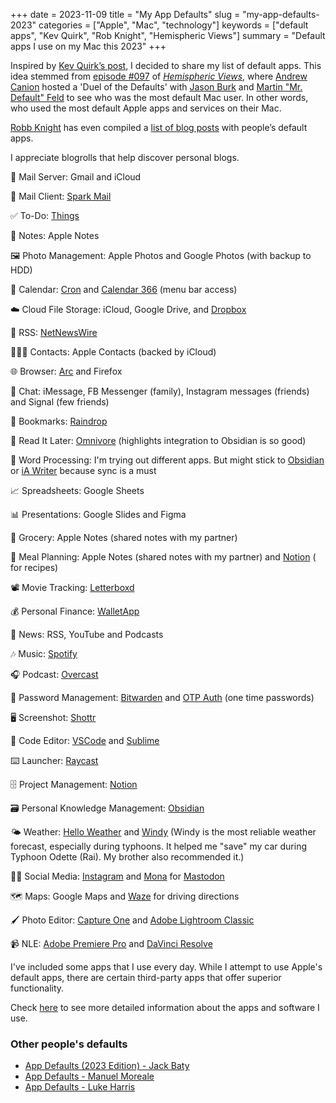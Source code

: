 +++
date = 2023-11-09
title = "My App Defaults"
slug = "my-app-defaults-2023"
categories = ["Apple", "Mac", "technology"]
keywords = ["default apps", "Kev Quirk", "Rob Knight", "Hemispheric Views"]
summary = "Default apps I use on my Mac this 2023"
+++

Inspired by [Kev Quirk’s post](https://kevquirk.com/my-default-apps-at-the-end-of-2023), I decided to share my list of default apps. This idea stemmed from [episode #097](https://listen.hemisphericviews.com/097/?ref=krabf.com) of _[Hemispheric Views](https://hemisphericviews.com/?ref=krabf.com)_, where [Andrew Canion](https://andrewcanion.com/?ref=krabf.com) hosted a 'Duel of the Defaults' with [Jason Burk](https://grepjason.sh/?ref=krabf.com) and [Martin "Mr. Default" Feld](https://loungeruminator.net/?ref=krabf.com) to see who was the most default Mac user. In other words, who used the most default Apple apps and services on their Mac.

[Robb Knight](https://rknight.me/?ref=krabf.com) has even compiled a [list of blog posts](https://defaults.rknight.me/?ref=krabf.com) with people’s default apps.

I appreciate blogrolls that help discover personal blogs.


📮 Mail Server: Gmail and iCloud
  
📨 Mail Client: [Spark Mail](https://sparkmailapp.com/)
  
✅ To-Do: [Things](https://culturedcode.com/things/?ref=krabf.com)
  
📝 Notes: Apple Notes
  
🖼️ Photo Management: Apple Photos and Google Photos (with backup to HDD)
  
📆 Calendar: [Cron](https://cron.com/) and [Calendar 366](https://nspektor.com/en) (menu bar access)
  
☁️ Cloud File Storage: iCloud, Google Drive, and [Dropbox](https://www.dropbox.com/)
  
📰 RSS: [NetNewsWire](https://netnewswire.com/?ref=krabf.com)
  
🤸🏼‍♂️ Contacts: Apple Contacts (backed by iCloud)
  
🌐 Browser: [Arc](https://arc.net/gift/2f9acd28) and Firefox

💬 Chat: iMessage, FB Messenger (family), Instagram messages (friends) and Signal (few friends)

🔖 Bookmarks: [Raindrop](https://raindrop.io/?ref=krabf.com)

📑 Read It Later: [Omnivore](https://omnivore.app/?ref=krabf.com) (highlights integration to Obsidian is so good)

📃 Word Processing: I'm trying out different apps. But might stick to [Obsidian](https://obsidian.md/?ref=krabf.com) or [iA Writer](https://ia.net/writer) because sync is a must

📈 Spreadsheets: Google Sheets

📊 Presentations: Google Slides and Figma

🛒 Grocery: Apple Notes (shared notes with my partner)

🍱 Meal Planning: Apple Notes (shared notes with my partner) and [Notion](https://www.notion.so/?ref=krabf.com) ( for recipes)

📽️ Movie Tracking: [Letterboxd](https://letterboxd.com/)
  
💰 Personal Finance: [WalletApp](https://budgetbakers.com/?ref=krabf.com)

📰 News: RSS, YouTube and Podcasts

🎶 Music: [Spotify](https://www.spotify.com)

🎧 Podcast: [Overcast](https://overcast.fm/)

🔐 Password Management: [Bitwarden](https://bitwarden.com/) and [OTP Auth](https://cooperrs.de/) (one time passwords)

🖥️ Screenshot: [Shottr](https://shottr.cc/?ref=krabf.com)

🤖 Code Editor: [VSCode](https://code.visualstudio.com/) and [Sublime](https://www.sublimetext.com/)

⌨️ Launcher: [Raycast](https://www.raycast.com/?ref=krabf.com)
  
🗄️ Project Management: [Notion](https://www.notion.so/?ref=krabf.com)
  
🗃️ Personal Knowledge Management: [Obsidian](https://obsidian.md/)

🌤️ Weather: [Hello Weather](https://helloweather.com/?ref=krabf.com) and [Windy](https://www.windy.com) (Windy is the most reliable weather forecast, especially during typhoons. It helped me "save" my car during Typhoon Odette (Rai). My brother also recommended it.)

🤳🏼 Social Media: [Instagram](https://www.instagram.com/krabf/) and [Mona](https://apps.apple.com/us/app/mona-for-mastodon/id1659154653) for [Mastodon](https//mastodon.social/@krabf)

🗺️ Maps: Google Maps and [Waze](https://www.waze.com/live-map/) for driving directions

🖌️ Photo Editor: [Capture One](https://www.captureone.com/en)
and [Adobe Lightroom Classic](https://www.adobe.com/ph_en/products/photoshop-lightroom-classic.html)

📹 NLE: [Adobe Premiere Pro](https://www.adobe.com/products/premiere.html) and [DaVinci Resolve](https://www.blackmagicdesign.com/products/davinciresolve)

I've included some apps that I use every day. While I attempt to use Apple's default apps, there are certain third-party apps that offer superior functionality.

Check [here](https://krabf.com/about/#:~:text=website%20to%20everyone.-,tools%20i%20use,-Hardware%3A%20General) to see more detailed information about the apps and software I use.

### Other people's defaults
- [App Defaults (2023 Edition) - Jack Baty](https://baty.net/2023/11/app-defaults-2023-edition/)
- [App Defaults - Manuel Moreale](https://manuelmoreale.com/app-defaults)
- [App Defaults - Luke Harris](https://www.lkhrs.com/blog/2023/defaults/)